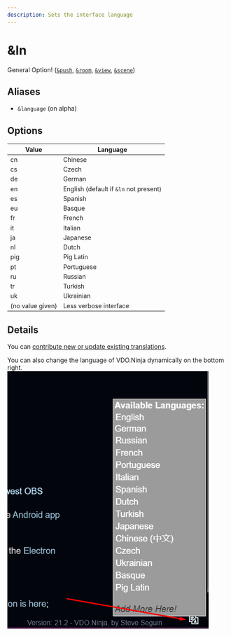 ```yaml
---
description: Sets the interface language
---
```


# \&ln

General Option! ([`&push`](../source-settings/push.md), [`&room`](room.md), [`&view`](../advanced-settings/view-parameters/view.md), [`&scene`](../advanced-settings/view-parameters/scene.md))

## Aliases

* `&language` (on alpha)

## Options

| Value            | Language                               |
| ---------------- | -------------------------------------- |
| cn               | Chinese                                |
| cs               | Czech                                  |
| de               | German                                 |
| en               | English (default if `&ln` not present) |
| es               | Spanish                                |
| eu               | Basque                                 |
| fr               | French                                 |
| it               | Italian                                |
| ja               | Japanese                               |
| nl               | Dutch                                  |
| pig              | Pig Latin                              |
| pt               | Portuguese                             |
| ru               | Russian                                |
| tr               | Turkish                                |
| uk               | Ukrainian                              |
| (no value given) | Less verbose interface                 |

## Details

You can [contribute new or update existing translations](https://github.com/steveseguin/obsninja/tree/master/translations).

You can also change the language of VDO.Ninja dynamically on the bottom right.\
![](<../.gitbook/assets/image (115) (2).png>)
